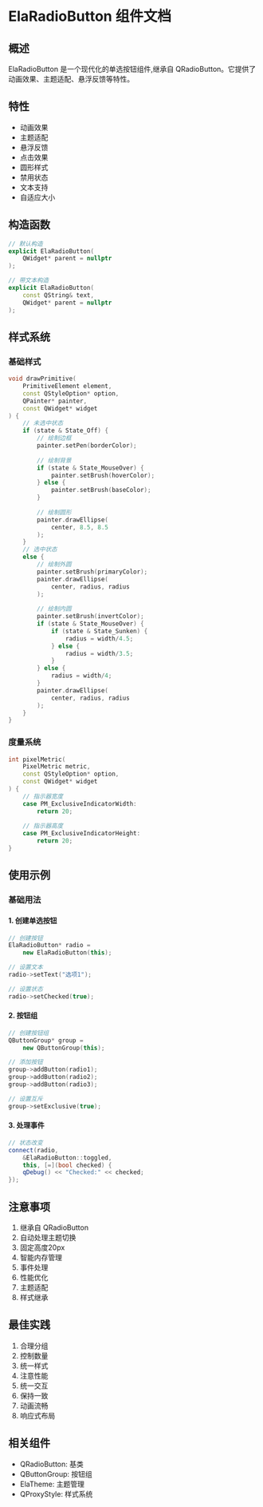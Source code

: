 # ElaRadioButton 组件文档

## 概述
ElaRadioButton 是一个现代化的单选按钮组件,继承自 QRadioButton。它提供了动画效果、主题适配、悬浮反馈等特性。

## 特性
- 动画效果
- 主题适配
- 悬浮反馈
- 点击效果
- 圆形样式
- 禁用状态
- 文本支持
- 自适应大小

## 构造函数
```cpp
// 默认构造
explicit ElaRadioButton(
    QWidget* parent = nullptr
);

// 带文本构造
explicit ElaRadioButton(
    const QString& text,
    QWidget* parent = nullptr
);
```

## 样式系统

### 基础样式
```cpp
void drawPrimitive(
    PrimitiveElement element,
    const QStyleOption* option,
    QPainter* painter,
    const QWidget* widget
) {
    // 未选中状态
    if (state & State_Off) {
        // 绘制边框
        painter.setPen(borderColor);
        
        // 绘制背景
        if (state & State_MouseOver) {
            painter.setBrush(hoverColor);
        } else {
            painter.setBrush(baseColor);
        }
        
        // 绘制圆形
        painter.drawEllipse(
            center, 8.5, 8.5
        );
    }
    // 选中状态
    else {
        // 绘制外圆
        painter.setBrush(primaryColor);
        painter.drawEllipse(
            center, radius, radius
        );
        
        // 绘制内圆
        painter.setBrush(invertColor);
        if (state & State_MouseOver) {
            if (state & State_Sunken) {
                radius = width/4.5;
            } else {
                radius = width/3.5;
            }
        } else {
            radius = width/4;
        }
        painter.drawEllipse(
            center, radius, radius
        );
    }
}
```

### 度量系统
```cpp
int pixelMetric(
    PixelMetric metric,
    const QStyleOption* option,
    const QWidget* widget
) {
    // 指示器宽度
    case PM_ExclusiveIndicatorWidth:
        return 20;
        
    // 指示器高度
    case PM_ExclusiveIndicatorHeight:
        return 20;
}
```

## 使用示例

### 基础用法

#### 1. 创建单选按钮
```cpp
// 创建按钮
ElaRadioButton* radio = 
    new ElaRadioButton(this);

// 设置文本
radio->setText("选项1");

// 设置状态
radio->setChecked(true);
```

#### 2. 按钮组
```cpp
// 创建按钮组
QButtonGroup* group = 
    new QButtonGroup(this);

// 添加按钮
group->addButton(radio1);
group->addButton(radio2);
group->addButton(radio3);

// 设置互斥
group->setExclusive(true);
```

#### 3. 处理事件
```cpp
// 状态改变
connect(radio, 
    &ElaRadioButton::toggled,
    this, [=](bool checked) {
    qDebug() << "Checked:" << checked;
});
```

## 注意事项
1. 继承自 QRadioButton
2. 自动处理主题切换
3. 固定高度20px
4. 智能内存管理
5. 事件处理
6. 性能优化
7. 主题适配
8. 样式继承

## 最佳实践
1. 合理分组
2. 控制数量
3. 统一样式
4. 注意性能
5. 统一交互
6. 保持一致
7. 动画流畅
8. 响应式布局

## 相关组件
- QRadioButton: 基类
- QButtonGroup: 按钮组
- ElaTheme: 主题管理
- QProxyStyle: 样式系统
